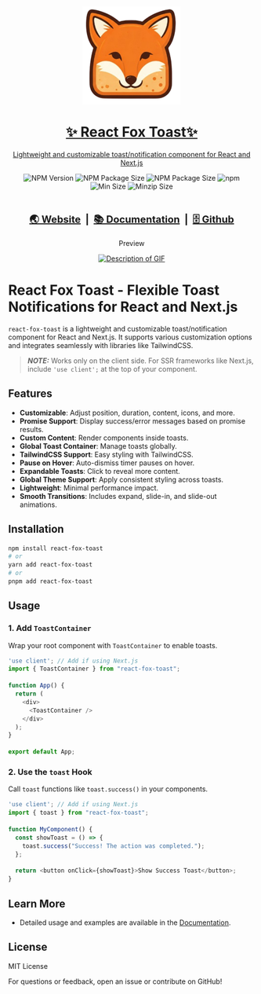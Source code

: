 <a href="https://react-fox-toast.vercel.app/">
<p align="center">
  <img src="./assets/fox_logo.png"  align="center" alt="fox logo" width="200px">
  <h1 align="center">✨ React Fox Toast✨</h1>
  <p align="center">
    Lightweight and customizable toast/notification component for React and Next.js
  </p>
</p>
</a>

<div align="center">
  <img src="https://badgen.net/npm/v/react-fox-toast" alt="NPM Version">
  <img src="https://packagephobia.com/badge?p=react-fox-toast" alt="NPM Package Size"> 
  <img src="https://badgen.net/static/license/MIT/yellow" alt="NPM Package Size">  
  <img src="https://img.shields.io/npm/dy/react-fox-toast.svg" alt="npm">    
</div>
<div align="center">
<img src="https://badgen.net/bundlephobia/min/react-fox-toast" alt="Min Size">  
<img src="https://badgen.net/bundlephobia/minzip/react-fox-toast" alt="Minzip Size"> 
</div>
<br />

<div align="center">
<h3 style="font-size: 20px"><strong>

<a href="https://react-fox-toast.vercel.app/">🌏 Website</a> 
<span> &nbsp;|&nbsp; </span>
<a href="https://react-fox-toast.vercel.app//documentation/getting-started">📚 Documentation</a> 
<span> &nbsp;|&nbsp; </span>
<a href="https://github.com/sanjayc208/react-fox-toast">🗄️ Github</a> 
</strong>
</h3 >
</div>


<div align="center">
  <p>Preview</p>
  <a href="https://react-fox-toast.vercel.app/"><img src="./assets/rft-preview.gif" alt="Description of GIF"></a>
</div>

# React Fox Toast - Flexible Toast Notifications for React and Next.js

`react-fox-toast` is a lightweight and customizable toast/notification component for React and Next.js. It supports various customization options and integrates seamlessly with libraries like TailwindCSS.

> **_NOTE:_** Works only on the client side. For SSR frameworks like Next.js, include `'use client';` at the top of your component.

## Features
- **Customizable**: Adjust position, duration, content, icons, and more.
- **Promise Support**: Display success/error messages based on promise results.
- **Custom Content**: Render components inside toasts.
- **Global Toast Container**: Manage toasts globally.
- **TailwindCSS Support**: Easy styling with TailwindCSS.
- **Pause on Hover**: Auto-dismiss timer pauses on hover.
- **Expandable Toasts**: Click to reveal more content.
- **Global Theme Support**: Apply consistent styling across toasts.
- **Lightweight**: Minimal performance impact.
- **Smooth Transitions**: Includes expand, slide-in, and slide-out animations.

## Installation

```bash
npm install react-fox-toast
# or
yarn add react-fox-toast
# or
pnpm add react-fox-toast
```

## Usage

### 1. Add `ToastContainer`
Wrap your root component with `ToastContainer` to enable toasts.

```typescript
'use client'; // Add if using Next.js
import { ToastContainer } from "react-fox-toast";

function App() {
  return (
    <div>
      <ToastContainer />
    </div>
  );
}

export default App;
```

### 2. Use the `toast` Hook
Call `toast` functions like `toast.success()` in your components.

```typescript
'use client'; // Add if using Next.js
import { toast } from "react-fox-toast";

function MyComponent() {
  const showToast = () => {
    toast.success("Success! The action was completed.");
  };

  return <button onClick={showToast}>Show Success Toast</button>;
}
```

## Learn More
- Detailed usage and examples are available in the [Documentation](https://react-fox-toast.vercel.app/documentation/getting-started).

## License
MIT License

For questions or feedback, open an issue or contribute on GitHub!